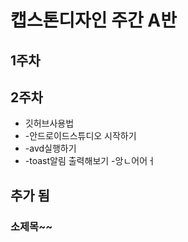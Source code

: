 # 캡스톤디자인 주간 A반

##  1주차

## 2주차
  - 깃허브사용법
  - -안드로이드스튜디오 시작하기
  -   -avd실행하기
  -   -toast알림 출력해보기
      -앙ㄴ어어ㅓ
      
      
## 추가 됨

### 소제목~~
